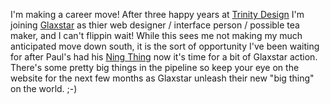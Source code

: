 I'm making a career move! After three happy years at [Trinity Design](http://www.trinitydesign.co.uk) I'm joining [Glaxstar](http://www.glaxstar.com) as thier web designer / interface person / possible tea maker, and I can't flippin wait! While this sees me not making my much anticipated move down south, it is the sort of opportunity I've been waiting for after Paul's had his [Ning Thing](http://lloydyweb.com/blog/2006/02/that_ning_thing.php) now it's time for a bit of Glaxstar action. There's some pretty big things in the pipeline so keep your eye on the website for the next few months as Glaxstar unleash their new "big thing" on the world. ;-)